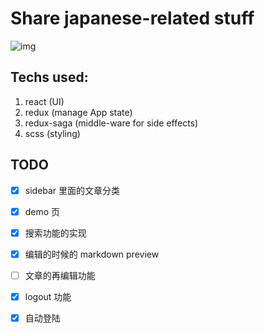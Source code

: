 # Share japanese-related stuff

![img](https://carywill.github.io/learnJapaneseWeb/screenshots/screenshot1.png)

## Techs used:

1. react (UI)
2. redux (manage App state)
3. redux-saga (middle-ware for side effects)
4. scss (styling)

## TODO

- [X] sidebar 里面的文章分类

- [X] demo 页

- [X] 搜索功能的实现

- [X] 编辑的时候的 markdown preview

- [ ] 文章的再编辑功能

- [x] logout 功能

- [x] 自动登陆
